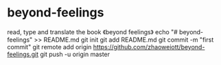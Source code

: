 # beyond-feelings
read, type and translate the book 《beyond feelings》
echo "# beyond-feelings" >> README.md
git init
git add README.md
git commit -m "first commit"
git remote add origin https://github.com/zhaoweiott/beyond-feelings.git
git push -u origin master
